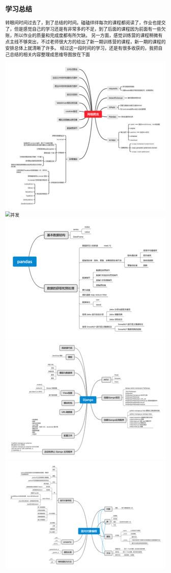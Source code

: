 ## 学习总结 
转眼间时间过去了，到了总结的时间。磕磕绊绊每次的课程都阅读了，作业也提交了，但是感觉自己的学习还是有非常多的不足，到了后面的课程因为前面有一些欠账，所以作业的质量和完成度都有所欠缺。
另一方面，感觉训练营的课程稍微有点主线不够突出，不过老师很大方的给出了新一期训练营的课程，新一期的课程的安排总体上就清晰了许多。
经过这一段时间的学习，还是有很多收获的，我把自己总结的相关内容整理成思维导图放在下面

![爬虫](./img/week02.png)
![并发](./img/week03.png)
![pandas](./img/week04.png)
![Django](./img/week05.png)
![面向对象编程](./img/week07.png)

